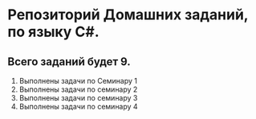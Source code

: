 # Репозиторий Домашних заданий, по языку С#.
## Всего заданий будет 9.
1. Выполнены задачи по Семинару 1
2. Выполнены задачи по семинару 2
3. Выполнены задачи по семинару 3
4. Выполнены задачи по семинару 4

